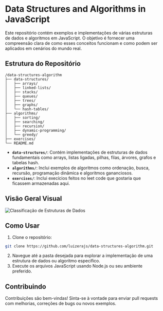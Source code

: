 # Data Structures and Algorithms in JavaScript

Este repositório contém exemplos e implementações de várias estruturas de dados e algoritmos em JavaScript. O objetivo é fornecer uma compreensão clara de como esses conceitos funcionam e como podem ser aplicados em cenários do mundo real.

## Estrutura do Repositório

```
/data-structures-algorithm
├── data-structures/
│   ├── arrays/
│   ├── linked-lists/
│   ├── stacks/
│   ├── queues/
│   ├── trees/
│   ├── graphs/
│   └── hash-tables/
├── algorithms/
│   ├── sorting/
│   ├── searching/
│   ├── recursion/
│   ├── dynamic-programming/
│   └── greedy/
├── exercises/
└── README.md
```

- **`data-structures/`**: Contém implementações de estruturas de dados fundamentais como arrays, listas ligadas, pilhas, filas, árvores, grafos e tabelas hash.
- **`algorithms/`**: Inclui exemplos de algoritmos como ordenação, busca, recursão, programação dinâmica e algoritmos gananciosos.
- **`exercises/`**: Inclui execícios feitos no leet code que gostaria que ficassem armazenadas aqui.

## Visão Geral Visual

![Classificação de Estruturas de Dados](https://media.geeksforgeeks.org/wp-content/uploads/20220520182504/ClassificationofDataStructure-660x347.jpg)

## Como Usar

1. Clone o repositório:

```bash
git clone https://github.com/luizerajs/data-structures-algorithm.git
```

2. Navegue até a pasta desejada para explorar a implementação de uma estrutura de dados ou algoritmo específico.
3. Execute os arquivos JavaScript usando Node.js ou seu ambiente preferido.

## Contribuindo

Contribuições são bem-vindas! Sinta-se à vontade para enviar pull requests com melhorias, correções de bugs ou novos exemplos.
